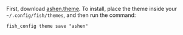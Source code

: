 First, download
[ashen.theme](https://codeberg.org/ficd/ashen/raw/branch/main/fish/ashen.theme). To
install, place the theme inside your `~/.config/fish/themes`, and then run the
command:

```fish
fish_config theme save "ashen"
```
